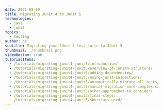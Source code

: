 ```yaml
---
date: 2021-08-09
title: Migrating JUnit 4 to JUnit 5
technologies:
  - java
  - junit
topics:
  - testing
author: hs
subtitle: Migrating your JUnit 4 test suite to JUnit 5
thumbnail: ./thumbnail.png
videoBottom: true
tutorialItems:
  - /tutorials/migrating-junit4-junit5/introduction/
  - /tutorials/migrating-junit4-junit5/overview-of-junit4-structure/
  - /tutorials/migrating-junit4-junit5/adding-dependencies/
  - /tutorials/migrating-junit4-junit5/using-junit-inspections/
  - /tutorials/migrating-junit4-junit5/automatically-migrate-all-tests/
  - /tutorials/migrating-junit4-junit5/manual-migration-more-complex-cases/
  - /tutorials/migrating-junit4-junit5/other-approaches-to-consider/
  - /tutorials/migrating-junit4-junit5/final-steps/
  - /tutorials/migrating-junit4-junit5/shortcuts-used/
---
```


